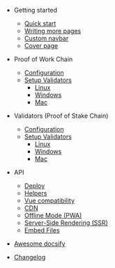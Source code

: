 - Getting started

  - [Quick start](quickstart.md)
  - [Writing more pages](more-pages.md)
  - [Custom navbar](custom-navbar.md)
  - [Cover page](cover.md)

- Proof of Work Chain

  - [Configuration](configuration.md)
  - [Setup Validators](configuration.md)
    - [Linux](configuration.md)
    - [Windows](configuration.md)
    - [Mac](configuration.md)

- Validators (Proof of Stake Chain)

  - [Configuration](configuration.md)
  - [Setup Validators](configuration.md)
    - [Linux](configuration.md)
    - [Windows](configuration.md)
    - [Mac](configuration.md)


- API

  - [Deploy](deploy.md)
  - [Helpers](helpers.md)
  - [Vue compatibility](vue.md)
  - [CDN](cdn.md)
  - [Offline Mode (PWA)](pwa.md)
  - [Server-Side Rendering (SSR)](ssr.md)
  - [Embed Files](embed-files.md)

- [Awesome docsify](awesome.md)
- [Changelog](changelog.md)